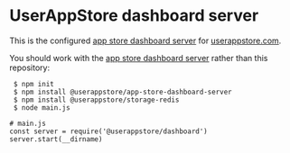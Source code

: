 # UserAppStore dashboard server
This is the configured [app store dashboard server](https://github.com/userappstore/app-store-dashboard-server) for [userappstore.com](https://userappstore.com).

You should work with the [app store dashboard server](https://github.com/userappstore/app-store-application-server) rather than this repository:

     $ npm init
     $ npm install @userappstore/app-store-dashboard-server
     $ npm install @userappstore/storage-redis
     $ node main.js

    # main.js
    const server = require('@userappstore/dashboard')
    server.start(__dirname)
